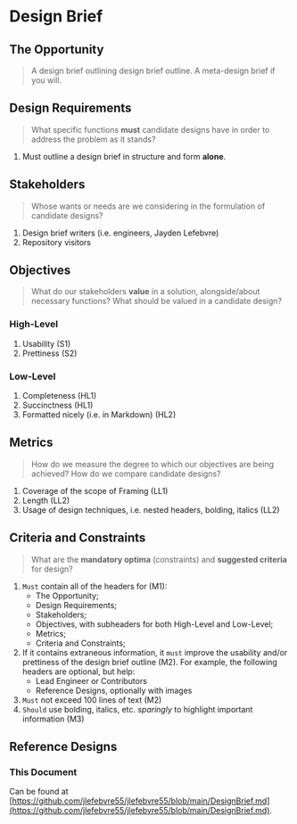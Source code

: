 # Design Brief

## The Opportunity

> A design brief outlining design brief outline. A meta-design brief if you will.

## Design Requirements

> What specific functions **must** candidate designs have in order to address the problem as it stands?

1. Must outline a design brief in structure and form **alone**.

## Stakeholders

> Whose wants or needs are we considering in the formulation of candidate designs?

1. Design brief writers (i.e. engineers, Jayden Lefebvre)
2. Repository visitors

## Objectives

> What do our stakeholders **value** in a solution, alongside/about necessary functions? What should be valued in a candidate design?

### High-Level

1. Usability (S1)
2. Prettiness (S2)

### Low-Level

1. Completeness (HL1)
2. Succinctness (HL1)
3. Formatted nicely (i.e. in Markdown) (HL2)

## Metrics

> How do we measure the degree to which our objectives are being achieved? How do we compare candidate designs?

1. Coverage of the scope of Framing (LL1)
2. Length (LL2)
3. Usage of design techniques, i.e. nested headers, bolding, italics (LL2)

## Criteria and Constraints

> What are the **mandatory optima** (constraints) and **suggested criteria** for design?

1. `Must` contain all of the headers for (M1):
    - The Opportunity;
    - Design Requirements;
    - Stakeholders;
    - Objectives, with subheaders for both High-Level and Low-Level;
    - Metrics;
    - Criteria and Constraints;
2. If it contains extraneous information, it `must` improve the usability and/or prettiness of the design brief outline (M2). For example, the following headers are optional, but help:
    - Lead Engineer or Contributors
    - Reference Designs, optionally with images
3. `Must` not exceed 100 lines of text (M2)
4. `Should` use bolding, italics, etc. *sparingly* to highlight important information (M3)

## Reference Designs

### This Document

Can be found at [https://github.com/jlefebvre55/jlefebvre55/blob/main/DesignBrief.md](https://github.com/jlefebvre55/jlefebvre55/blob/main/DesignBrief.md).
